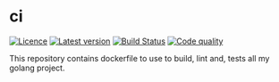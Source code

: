 # ci

[![Licence](https://img.shields.io/github/license/krostar/ci.svg?style=for-the-badge)](https://tldrlegal.com/license/mit-license)
[![Latest version](https://img.shields.io/github/tag/krostar/ci.svg?style=for-the-badge)](https://github.com/krostar/ci/releases)
[![Build Status](https://img.shields.io/travis/krostar/ci/master.svg?style=for-the-badge)](https://travis-ci.org/krostar/ci)
[![Code quality](https://img.shields.io/codacy/grade/14694bae7f9a44689bd11b3bd667f85c/master.svg?style=for-the-badge)](https://app.codacy.com/project/krostar/ci/dashboard)

This repository contains dockerfile to use to build, lint and, tests all my golang project.
